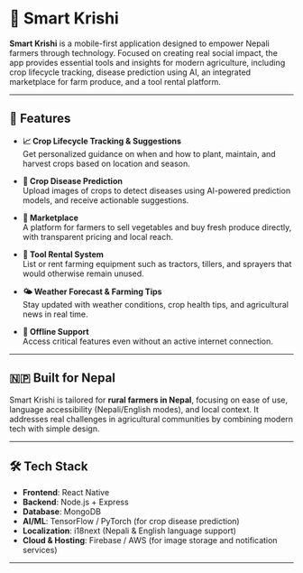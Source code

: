 # 🌾 Smart Krishi

**Smart Krishi** is a mobile-first application designed to empower Nepali farmers through technology. Focused on creating real social impact, the app provides essential tools and insights for modern agriculture, including crop lifecycle tracking, disease prediction using AI, an integrated marketplace for farm produce, and a tool rental platform.

---

## 📱 Features

- **📈 Crop Lifecycle Tracking & Suggestions**  
  Get personalized guidance on when and how to plant, maintain, and harvest crops based on location and season.

- **🦠 Crop Disease Prediction**  
  Upload images of crops to detect diseases using AI-powered prediction models, and receive actionable suggestions.

- **🛒 Marketplace**  
  A platform for farmers to sell vegetables and buy fresh produce directly, with transparent pricing and local reach.

- **🔧 Tool Rental System**  
  List or rent farming equipment such as tractors, tillers, and sprayers that would otherwise remain unused.

- **🌤️ Weather Forecast & Farming Tips**  
  Stay updated with weather conditions, crop health tips, and agricultural news in real time.

- **📶 Offline Support**  
  Access critical features even without an active internet connection.

---

## 🇳🇵 Built for Nepal

Smart Krishi is tailored for **rural farmers in Nepal**, focusing on ease of use, language accessibility (Nepali/English modes), and local context. It addresses real challenges in agricultural communities by combining modern tech with simple design.

---

## 🛠️ Tech Stack

- **Frontend**: React Native  
- **Backend**: Node.js + Express  
- **Database**: MongoDB  
- **AI/ML**: TensorFlow / PyTorch (for crop disease prediction)  
- **Localization**: i18next (Nepali & English language support)  
- **Cloud & Hosting**: Firebase / AWS (for image storage and notification services)

---
